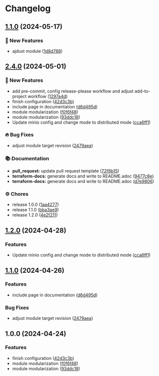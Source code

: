 # Changelog

## [1.1.0](https://github.com/GersonRS/modern-gitops-stack-module-mlflow/compare/v1.0.0...v1.1.0) (2024-05-17)


### 🚀 New Features

* ajdust module ([1d8d788](https://github.com/GersonRS/modern-gitops-stack-module-mlflow/commit/1d8d788adc9c456c95eed7bb7ba52a44671a9d49))

## [2.4.0](https://github.com/GersonRS/modern-gitops-stack-module-minio/compare/v2.3.0...v2.4.0) (2024-05-01)


### 🚀 New Features

* add pre-commit, config release-please workflow and adjust add-to-project workflow ([1297a4d](https://github.com/GersonRS/modern-gitops-stack-module-minio/commit/1297a4d3c500c07a0975f4f9b31b2ee5846ce1d1))
* finish configuration ([42d3c3b](https://github.com/GersonRS/modern-gitops-stack-module-minio/commit/42d3c3bb399e003ce95513457b9ceae1be269719))
* include page in documentation ([d6d495d](https://github.com/GersonRS/modern-gitops-stack-module-minio/commit/d6d495d8d0ca4fbd587aa0acd2fe8955850a0d94))
* module modularization ([f0f6f48](https://github.com/GersonRS/modern-gitops-stack-module-minio/commit/f0f6f48b11ab448280f1c809e4ddfbb781a4a495))
* module modularization ([93ddc18](https://github.com/GersonRS/modern-gitops-stack-module-minio/commit/93ddc1805cc5cb6eabf8e18c6602d3e73a5543ee))
* Update minio config and change mode to distributed mode ([cca6ff1](https://github.com/GersonRS/modern-gitops-stack-module-minio/commit/cca6ff1eed86264a89d44fd8fa314af6d8e6a87e))


### 🔥 Bug Fixes

* adjust module target revision ([2479aea](https://github.com/GersonRS/modern-gitops-stack-module-minio/commit/2479aea5459a3a09002061efb8c37b4084c5dc14))


### 📚 Documentation

* **pull_request:** update pull request template ([72f8b15](https://github.com/GersonRS/modern-gitops-stack-module-minio/commit/72f8b1535bf1c7e2f3f081debf90cea34b3fc5ef))
* **terraform-docs:** generate docs and write to README.adoc ([9477c8e](https://github.com/GersonRS/modern-gitops-stack-module-minio/commit/9477c8ea11903f69fda72ec51b3cc13db703b93d))
* **terraform-docs:** generate docs and write to README.adoc ([d7e9806](https://github.com/GersonRS/modern-gitops-stack-module-minio/commit/d7e9806c63124b66dd3d25fa5259a997cc280860))


### ⚙️ Chores

* release 1.0.0 ([1aa4277](https://github.com/GersonRS/modern-gitops-stack-module-minio/commit/1aa4277287af68ac86105686a6bb12ce1feaad2e))
* release 1.1.0 ([bba3ae9](https://github.com/GersonRS/modern-gitops-stack-module-minio/commit/bba3ae9232b9f0c5e5dc818b12333b5e0b1f094d))
* release 1.2.0 ([4e2f211](https://github.com/GersonRS/modern-gitops-stack-module-minio/commit/4e2f2114331fd6b1aceecc449092a65bb91b7f44))

## [1.2.0](https://github.com/GersonRS/modern-gitops-stack-module-minio/compare/v1.1.0...v1.2.0) (2024-04-28)


### Features

* Update minio config and change mode to distributed mode ([cca6ff1](https://github.com/GersonRS/modern-gitops-stack-module-minio/commit/cca6ff1eed86264a89d44fd8fa314af6d8e6a87e))

## [1.1.0](https://github.com/GersonRS/modern-gitops-stack-module-minio/compare/v1.0.0...v1.1.0) (2024-04-26)


### Features

* include page in documentation ([d6d495d](https://github.com/GersonRS/modern-gitops-stack-module-minio/commit/d6d495d8d0ca4fbd587aa0acd2fe8955850a0d94))


### Bug Fixes

* adjust module target revision ([2479aea](https://github.com/GersonRS/modern-gitops-stack-module-minio/commit/2479aea5459a3a09002061efb8c37b4084c5dc14))

## 1.0.0 (2024-04-24)


### Features

* finish configuration ([42d3c3b](https://github.com/GersonRS/modern-gitops-stack-module-minio/commit/42d3c3bb399e003ce95513457b9ceae1be269719))
* module modularization ([f0f6f48](https://github.com/GersonRS/modern-gitops-stack-module-minio/commit/f0f6f48b11ab448280f1c809e4ddfbb781a4a495))
* module modularization ([93ddc18](https://github.com/GersonRS/modern-gitops-stack-module-minio/commit/93ddc1805cc5cb6eabf8e18c6602d3e73a5543ee))
